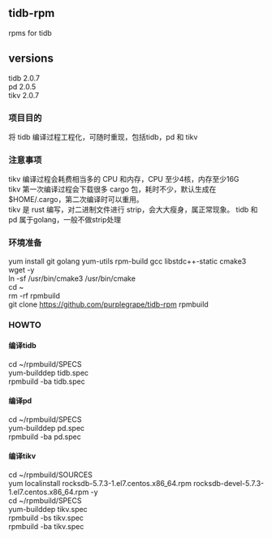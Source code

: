 ## tidb-rpm
rpms for tidb  

## versions
tidb 2.0.7  
pd 2.0.5  
tikv 2.0.7  

### 项目目的  
将 tidb 编译过程工程化，可随时重现，包括tidb，pd 和 tikv

### 注意事项  
tikv 编译过程会耗费相当多的 CPU 和内存，CPU 至少4核，内存至少16G  
tikv 第一次编译过程会下载很多 cargo 包，耗时不少，默认生成在 $HOME/.cargo，第二次编译时可以重用。  
tikv 是 rust 编写，对二进制文件进行 strip，会大大瘦身，属正常现象。
tidb 和 pd 属于golang，一般不做strip处理

### 环境准备  
yum install git golang yum-utils rpm-build gcc libstdc++-static cmake3 wget -y  
ln -sf /usr/bin/cmake3 /usr/bin/cmake  
cd ~  
rm -rf rpmbuild  
git clone https://github.com/purplegrape/tidb-rpm  rpmbuild


### HOWTO  

#### 编译tidb  
cd ~/rpmbuild/SPECS  
yum-builddep tidb.spec  
rpmbuild -ba tidb.spec  

#### 编译pd  
cd ~/rpmbuild/SPECS  
yum-builddep pd.spec   
rpmbuild -ba pd.spec  

#### 编译tikv  
cd ~/rpmbuild/SOURCES  
yum localinstall rocksdb-5.7.3-1.el7.centos.x86_64.rpm rocksdb-devel-5.7.3-1.el7.centos.x86_64.rpm -y  
cd ~/rpmbuild/SPECS  
yum-builddep tikv.spec  
rpmbuild -bs tikv.spec  
rpmbuild -ba tikv.spec  

